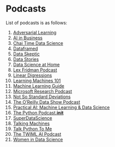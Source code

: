 Podcasts
===

List of podcasts is as follows:


1. [Adversarial Learning](_posts/2021-01-30-adv_learning.md)
1. [AI in Business](_posts/2021-01-30-ai_in_b.md)
1. [Chai Time Data Science](_posts/2021-01-30-ctds.md)
1. [Dataframed](_posts/2021-01-30-dataframed.md)
1. [Data Skeptic](_posts/2021-01-30-data_skeptic.md)
1. [Data Stories](_posts/2021-01-30-data_stories.md)
1. [Data Science at Home](_posts/2021-01-30-dsh.md)
1. [Lex Fridman Podcast](_posts/2021-01-30-lex.md)
1. [Linear Digressions](_posts/2021-01-30-linear_dig.md)
1. [Learning Machines 101](_posts/2021-01-30-lm101.md)
1. [Machine Learning Guide](_posts/2021-01-30-mlg.md)
1. [Microsoft Research Podcast](_posts/2021-01-30-msr.md)
1. [Not So Standard Deviations](_posts/2021-01-30-nssd.md)
1. [The O’Reilly Data Show Podcast](_posts/2021-01-30-oreilly.md)
1. [Practical AI: Machine Learning & Data Science](_posts/2021-01-30-prac_ai.md)
1. [The Python Podcast.__init__](_posts/2021-01-30-py_podcast.md)
1. [SuperDataScience](_posts/2021-01-30-super_ds.md)
1. [Talking Machines](_posts/2021-01-30-talking_m.md)
1. [Talk Python To Me](_posts/2021-01-30-talk_py.md)
1. [The TWIML AI Podcast](_posts/2021-01-30-twimlai.md)
1. [Women in Data Science](_posts/2021-02-13-wids.md)
